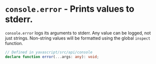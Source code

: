 # `console.error` - Prints values to stderr.

`console.error` logs its arguments to stderr. Any value can be logged, not just strings. Non-string values will be formatted using the global `inspect` function.

```ts
// Defined in yavascript/src/api/console
declare function error(...args: any): void;
```
